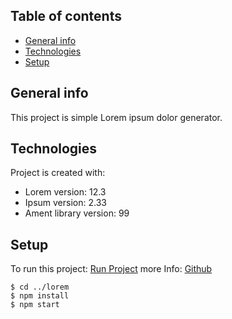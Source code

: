 ## Table of contents
* [General info](#general-info)
* [Technologies](#technologies)
* [Setup](#setup)

## General info
This project is simple Lorem ipsum dolor generator.
	
## Technologies
Project is created with:
* Lorem version: 12.3
* Ipsum version: 2.33
* Ament library version: 99
	
## Setup
To run this project: [Run Project](https://www.heroku.com/)
more Info: [Github](https://github.com/yovana888/)
```
$ cd ../lorem
$ npm install
$ npm start
```